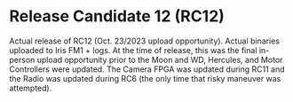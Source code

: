 # Release Candidate 12 (RC12)
Actual release of RC12 (Oct. 23/2023 upload opportunity). Actual binaries uploaded to Iris FM1 + logs. At the time of release, this was the final in-person upload opportunity prior to the Moon and WD, Hercules, and Motor Controllers were updated. The Camera FPGA was updated during RC11 and the Radio was updated during RC6 (the only time that risky maneuver was attempted).

